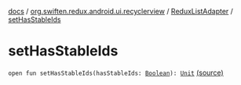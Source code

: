 [docs](../../index.md) / [org.swiften.redux.android.ui.recyclerview](../index.md) / [ReduxListAdapter](index.md) / [setHasStableIds](./set-has-stable-ids.md)

# setHasStableIds

`open fun setHasStableIds(hasStableIds: `[`Boolean`](https://kotlinlang.org/api/latest/jvm/stdlib/kotlin/-boolean/index.html)`): `[`Unit`](https://kotlinlang.org/api/latest/jvm/stdlib/kotlin/-unit/index.html) [(source)](https://github.com/protoman92/KotlinRedux/tree/master/android/android-recyclerview/src/main/java/org/swiften/redux/android/ui/recyclerview/DiffedAdapter.kt#L107)